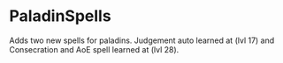 # PaladinSpells
Adds two new spells for paladins. Judgement auto learned at (lvl 17) and Consecration and AoE spell learned at (lvl 28).

